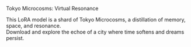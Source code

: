 Tokyo Microcosms: Virtual Resonance 

This LoRA model is a shard of Tokyo Microcosms, a distillation of memory, space, and resonance.  
Download and explore the echoe of a city where time softens and dreams persist.  



